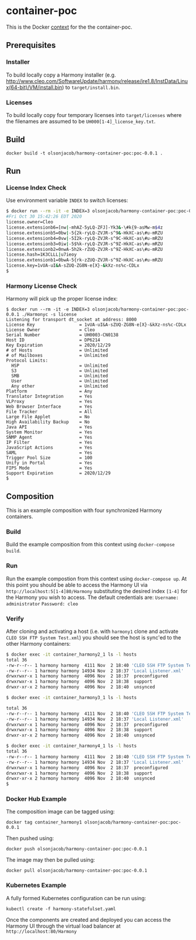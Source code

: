 # container-poc

This is the Docker [context](https://docs.docker.com/engine/reference/builder/) for the the container-poc.

## Prerequisites

### Installer 

To build locally copy a Harmony installer (e.g. http://www.cleo.com/SoftwareUpdate/harmony/release/jre1.8/InstData/Linux(64-bit)/VM/install.bin) to `target/install.bin`.

### Licenses 

To build locally copy four temporary licenses into `target/licenses` where the filenames are assumed to be `UH000[1-4]_license_key.txt`.

## Build

`docker build -t olsonjacob/harmony-container-poc:poc-0.0.1 .`

## Run

### License Index Check

Use environment variable `INDEX` to switch licenses:

```bash
$ docker run --rm -it -e INDEX=3 olsonjacob/harmony-container-poc:poc-0.0.1 cat ./license_key.txt
#Fri Oct 30 15:42:26 EDT 2020
license.owner=Cleo
license.extensionb6=[nw|-mhAZ-5yLQ-ZFJ]-Yk3&-\#k{9-asMw-m$4z
license.extensionb5=0bw|-5{2k-ryLQ-ZVJR-s^9&-HkXC-as\#u-mRZU
license.extensionb4=0vw|-5I2k-ryLQ-ZVJR-s^9C-HkXC-as\#u-mRZU
license.extensionb3=0iw|-5$%k-ryLQ-ZVJR-s^9Z-HkXC-as\#u-mRZU
license.extensionb2=0nwA-5h2k-rZUQ-ZVJR-s^9Z-HkXC-as\#u-mRZU
license.hash=1K3CLLL|u7ieoy
license.extensionb1=0bwA-5{rk-zZUQ-ZVJR-s^9Z-HkXC-as\#u-mRZU
license.key=1vUA-uI&A-sZUQ-ZG8N-e[X}-&kXz-ns%c-CDLx
$
```

### Harmony License Check

Harmony will pick up the proper license index:

```
$ docker run --rm -it -e INDEX=3 olsonjacob/harmony-container-poc:poc-0.0.1 ./Harmonyc -s license
Listening for transport dt_socket at address: 8000
License Key                 = 1vUA-uI&A-sZUQ-ZG8N-e[X}-&kXz-ns%c-CDLx
License Owner               = Cleo
Serial Number               = UH0003-CN0138
Host ID                     = DP6214
Key Expiration              = 2020/12/29
# of Hosts                  = Unlimited
# of Mailboxes              = Unlimited
Protocol Limits:
  HSP                       = Unlimited
  S3                        = Unlimited
  SMB                       = Unlimited
  User                      = Unlimited
  Any other                 = Unlimited
Platform                    = Any
Translator Integration      = Yes
VLProxy                     = Yes
Web Browser Interface       = Yes
File Tracker                = All
Large File Applet           = No
High Availability Backup    = No
Java API                    = Yes
System Monitor              = Yes
SNMP Agent                  = Yes
IP Filter                   = Yes
JavaScript Actions          = Yes
SAML                        = Yes
Trigger Pool Size           = 100
Unify in Portal             = Yes
FIPS Mode                   = Yes
Support Expiration          = 2020/12/29
$
```

## Composition

This is an example composition with four synchronized Harmony containers.

### Build

Build the example composition from this context using `docker-compose build`.

### Run

Run the example compostion from this context using `docker-compose up`. At this point you should be able to access the
Harmony UI via `http://localhost:5[1-4]80/Harmony` substituting the desired index `[1-4]` for the Harmony you wish to access.
The default credentials are:
`Username: administrator`
`Password: cleo`

### Verify

After cloning and activating a host (i.e. with `harmony1` clone and activate `CLEO SSH FTP System Test.xml`)
you should see the host is sync'ed to the other Harmony containers:

```bash
$ docker exec -it container_harmony2_1 ls -l hosts
total 36
-rw-r--r-- 1 harmony harmony  4111 Nov  2 18:40 'CLEO SSH FTP System Test.xml'
-rw-r--r-- 1 harmony harmony 14934 Nov  2 18:37 'Local Listener.xml'
drwxrwxr-x 1 harmony harmony  4096 Nov  2 18:37  preconfigured
drwxrwxr-x 1 harmony harmony  4096 Nov  2 18:38  support
drwxr-xr-x 2 harmony harmony  4096 Nov  2 18:40  unsynced

$ docker exec -it container_harmony3_1 ls -l hosts

total 36
-rw-r--r-- 1 harmony harmony  4111 Nov  2 18:40 'CLEO SSH FTP System Test.xml'
-rw-r--r-- 1 harmony harmony 14934 Nov  2 18:37 'Local Listener.xml'
drwxrwxr-x 1 harmony harmony  4096 Nov  2 18:37  preconfigured
drwxrwxr-x 1 harmony harmony  4096 Nov  2 18:38  support
drwxr-xr-x 2 harmony harmony  4096 Nov  2 18:40  unsynced

$ docker exec -it container_harmony4_1 ls -l hosts
total 36
-rw-r--r-- 1 harmony harmony  4111 Nov  2 18:40 'CLEO SSH FTP System Test.xml'
-rw-r--r-- 1 harmony harmony 14934 Nov  2 18:37 'Local Listener.xml'
drwxrwxr-x 1 harmony harmony  4096 Nov  2 18:37  preconfigured
drwxrwxr-x 1 harmony harmony  4096 Nov  2 18:38  support
drwxr-xr-x 2 harmony harmony  4096 Nov  2 18:40  unsynced
$
```

### Docker Hub Example

The composition image can be tagged using:

`docker tag container_harmony1 olsonjacob/harmony-container-poc:poc-0.0.1`

Then pushed using:

`docker push olsonjacob/harmony-container-poc:poc-0.0.1`

The image may then be pulled using:

`docker pull olsonjacob/harmony-container-poc:poc-0.0.1`


### Kubernetes Example

A fully formed Kubernetes configuration can be run using:

`kubectl create -f harmony-statefulset.yaml`

Once the components are created and deployed you can access the Harmony UI through the virtual load balancer at `http://localhost:80/Harmony`

